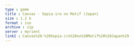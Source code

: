 ```yaml
---
type : game
title : Canvas - Sepia-iro no Motif (Japan)
size : 1.2 G
format : iso
archive : zip
server : myrient
link2 : Canvas%20-%20Sepia-iro%20no%20Motif%20%28Japan%29
---
```

